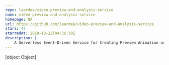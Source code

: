 ```yaml
---
repo: laardee/video-preview-and-analysis-service
name: video-preview-and-analysis-service
homepage: NA
url: https://github.com/laardee/video-preview-and-analysis-service
stars: 47
starredAt: 2018-10-22T04:36:30Z
description: |-
    A Serverless Event-Driven Service for Creating Preview Animation and Labels from Video File
---
```


[object Object]

